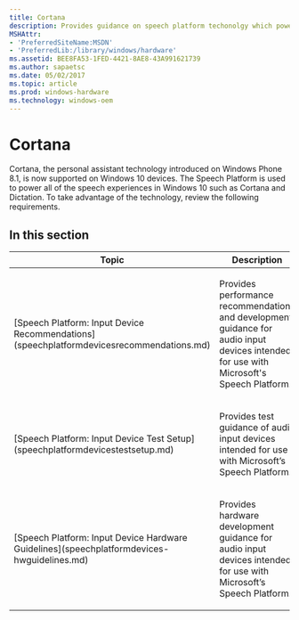 ```yaml
---
title: Cortana
description: Provides guidance on speech platform techonolgy which powers Windows 10 features like Cortana and dictation.
MSHAttr:
- 'PreferredSiteName:MSDN'
- 'PreferredLib:/library/windows/hardware'
ms.assetid: BEE8FA53-1FED-4421-8AE8-43A991621739
ms.author: sapaetsc
ms.date: 05/02/2017
ms.topic: article
ms.prod: windows-hardware
ms.technology: windows-oem
---
```


# Cortana


Cortana, the personal assistant technology introduced on Windows Phone 8.1, is now supported on Windows 10 devices. The Speech Platform is used to power all of the speech experiences in Windows 10 such as Cortana and Dictation. To take advantage of the technology, review the following requirements.

## In this section


<table>
<colgroup>
<col width="50%" />
<col width="50%" />
</colgroup>
<thead>
<tr class="header">
<th>Topic</th>
<th>Description</th>
</tr>
</thead>
<tbody>
<tr class="odd">
<td><p>[Speech Platform: Input Device Recommendations](speechplatformdevicesrecommendations.md)</p></td>
<td><p>Provides performance recommendations and development guidance for audio input devices intended for use with Microsoft's Speech Platform.</p></td>
</tr>
<tr class="even">
<td><p>[Speech Platform: Input Device Test Setup](speechplatformdevicestestsetup.md)</p></td>
<td><p>Provides test guidance of audio input devices intended for use with Microsoft’s Speech Platform.</p></td>
</tr>
<tr class="even">
<td><p>[Speech Platform: Input Device Hardware Guidelines](speechplatformdevices-hwguidelines.md)</p></td>
<td><p>Provides hardware development guidance for audio input devices intended for use with Microsoft’s Speech Platform.</p></td>
</tr>
</tbody>
</table>

 

 

 






